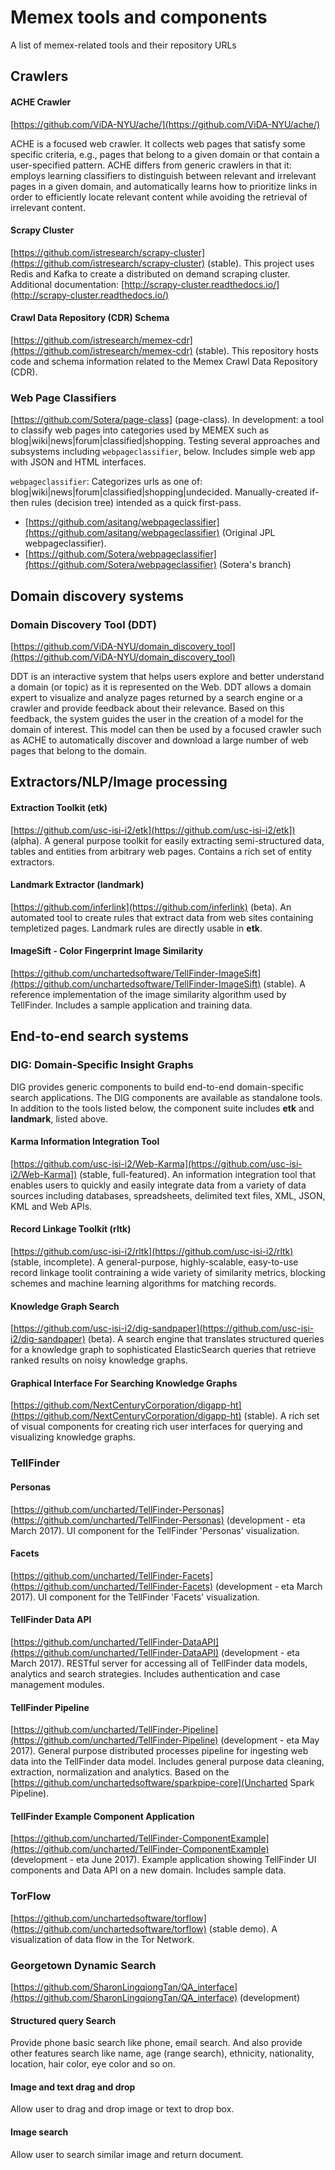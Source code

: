 # Memex tools and components

A list of memex-related tools and their repository URLs

## Crawlers

#### ACHE Crawler

[https://github.com/ViDA-NYU/ache/](https://github.com/ViDA-NYU/ache/)

ACHE is a focused web crawler. It collects web pages that satisfy some specific criteria, e.g., pages that belong to a given domain or that contain a user-specified pattern. ACHE differs from generic crawlers in that it: employs learning classifiers to distinguish between relevant and irrelevant pages in a given domain, and automatically learns how to prioritize links in order to efficiently locate relevant content while avoiding the retrieval of irrelevant content.

#### Scrapy Cluster
[https://github.com/istresearch/scrapy-cluster](https://github.com/istresearch/scrapy-cluster) (stable).
This project uses Redis and Kafka to create a distributed on demand scraping cluster.
Additional documentation: [http://scrapy-cluster.readthedocs.io/](http://scrapy-cluster.readthedocs.io/)

#### Crawl Data Repository (CDR) Schema
[https://github.com/istresearch/memex-cdr](https://github.com/istresearch/memex-cdr) (stable).
This repository hosts code and schema information related to the Memex Crawl Data Repository (CDR).

### Web Page Classifiers
[https://github.com/Sotera/page-class] (page-class).
In development: a tool to classify web pages into categories used by MEMEX such as blog|wiki|news|forum|classified|shopping. Testing several approaches and subsystems including `webpageclassifier`, below. Includes simple web app with JSON and HTML interfaces.

`webpageclassifier`: Categorizes urls as one of: blog|wiki|news|forum|classified|shopping|undecided. Manually-created if-then rules (decision tree) intended as a quick first-pass.
* [https://github.com/asitang/webpageclassifier](https://github.com/asitang/webpageclassifier) (Original JPL webpageclassifier).
* [https://github.com/Sotera/webpageclassifier](https://github.com/Sotera/webpageclassifier) (Sotera's branch)


## Domain discovery systems

### Domain Discovery Tool (DDT)

[https://github.com/ViDA-NYU/domain_discovery_tool](https://github.com/ViDA-NYU/domain_discovery_tool)

DDT is an interactive system that helps users explore and better understand a domain (or topic) as it is represented on the Web. DDT allows a domain expert to visualize and analyze pages returned by a search engine or a crawler and provide feedback about their relevance. Based on this feedback, the system guides the user in the creation of a model for the domain of interest. This model can then be used by a focused crawler such as ACHE to automatically discover and download a large number of web pages that belong to the domain.

## Extractors/NLP/Image processing


#### Extraction Toolkit (etk)
[https://github.com/usc-isi-i2/etk](https://github.com/usc-isi-i2/etk]) (alpha).
A general purpose toolkit for easily extracting semi-structured data, tables and entities from arbitrary web pages. Contains a rich set of entity extractors.

#### Landmark Extractor (landmark)
[https://github.com/inferlink](https://github.com/inferlink) (beta).
An automated tool to create rules that extract data from web sites containing templetized pages.
Landmark rules are directly usable in **etk**.

#### ImageSift - Color Fingerprint Image Similarity
[https://github.com/unchartedsoftware/TellFinder-ImageSift](https://github.com/unchartedsoftware/TellFinder-ImageSift) (stable).
A reference implementation of the image similarity algorithm used by TellFinder. Includes a sample application and training data.

## End-to-end search systems

### DIG: Domain-Specific Insight Graphs
DIG provides generic components to build end-to-end domain-specific search applications.
The DIG components are available as standalone tools.
In addition to the tools listed below, the component suite includes **etk** and **landmark**, listed above.


#### Karma Information Integration Tool
[https://github.com/usc-isi-i2/Web-Karma](https://github.com/usc-isi-i2/Web-Karma]) (stable, full-featured).
An information integration tool that enables users to quickly and easily integrate data from a variety of data sources including databases, spreadsheets, delimited text files, XML, JSON, KML and Web APIs.


#### Record Linkage Toolkit (rltk)
[https://github.com/usc-isi-i2/rltk](https://github.com/usc-isi-i2/rltk) (stable, incomplete).
A general-purpose, highly-scalable, easy-to-use record linkage toolit contraining a wide variety of similarity metrics, blocking schemes and machine learning algorithms for matching records.

#### Knowledge Graph Search
[https://github.com/usc-isi-i2/dig-sandpaper](https://github.com/usc-isi-i2/dig-sandpaper) (beta).
A search engine that translates structured queries for a knowledge graph to sophisticated ElasticSearch queries that retrieve ranked results on noisy knowledge graphs.

#### Graphical Interface For Searching Knowledge Graphs
[https://github.com/NextCenturyCorporation/digapp-ht](https://github.com/NextCenturyCorporation/digapp-ht) (stable).
A rich set of visual components for creating rich user interfaces for querying and visualizing knowledge graphs.

### TellFinder

#### Personas
[https://github.com/uncharted/TellFinder-Personas](https://github.com/uncharted/TellFinder-Personas) (development - eta March 2017).
UI component for the TellFinder 'Personas' visualization.

#### Facets
[https://github.com/uncharted/TellFinder-Facets](https://github.com/uncharted/TellFinder-Facets) (development - eta March 2017).
UI component for the TellFinder 'Facets' visualization.

#### TellFinder Data API
[https://github.com/uncharted/TellFinder-DataAPI](https://github.com/uncharted/TellFinder-DataAPI) (development - eta March 2017).
RESTful server for accessing all of TellFinder data models, analytics and search strategies. Includes authentication and case management modules.

#### TellFinder Pipeline
[https://github.com/uncharted/TellFinder-Pipeline](https://github.com/uncharted/TellFinder-Pipeline) (development - eta May 2017).
General purpose distributed processes pipeline for ingesting web data into the TellFinder data model. Includes general purpose data cleaning, extraction, normalization and analytics. Based on the [https://github.com/unchartedsoftware/sparkpipe-core](Uncharted Spark Pipeline).

#### TellFinder Example Component Application
[https://github.com/uncharted/TellFinder-ComponentExample](https://github.com/uncharted/TellFinder-ComponentExample) (development - eta June 2017).
Example application showing TellFinder UI components and Data API on a new domain. Includes sample data.

### TorFlow
[https://github.com/unchartedsoftware/torflow](https://github.com/unchartedsoftware/torflow) (stable demo).
A visualization of data flow in the Tor Network.

### Georgetown Dynamic Search
[https://github.com/SharonLingqiongTan/QA_interface](https://github.com/SharonLingqiongTan/QA_interface) (development)

#### Structured query Search
Provide phone basic search like phone, email search. And also provide other features search like name, age (range search), ethnicity, nationality, location, hair color, eye color and so on.

#### Image and text drag and drop
Allow user to drag and drop image or text to drop box.

#### Image search
Allow user to search similar image and return document.
